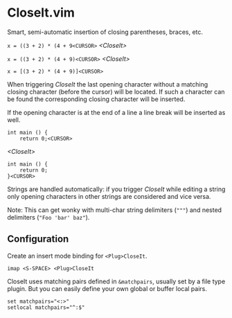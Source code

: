 # CloseIt.vim #
Smart, semi-automatic insertion of closing parentheses, braces, etc.

`x = ((3 + 2) * (4 + 9<CURSOR>` *\<CloseIt\>*

`x = ((3 + 2) * (4 + 9)<CURSOR>` *\<CloseIt\>* 

`x = [(3 + 2) * (4 + 9)]<CURSOR>`

When triggering *CloseIt* the last opening character without a matching closing character (before the cursor) will be located. If such a character can be found the corresponding closing character will be inserted.

If the opening character is at the end of a line a line break will be inserted as well.
```
int main () {
	return 0;<CURSOR>
```
*\<CloseIt\>*
```
int main () {
	return 0;
}<CURSOR>
```

Strings are handled automatically: if you trigger *CloseIt* while editing a string only opening characters in other strings are considered and vice versa.

Note: This can get wonky with multi-char string delimiters (`"""`) and nested delimiters (`"Foo 'bar' baz"`).

## Configuration ##
Create an insert mode binding for `<Plug>CloseIt`.
```
imap <S-SPACE> <Plug>CloseIt
```

CloseIt uses matching pairs defined in `&matchpairs`, usually set by a file type plugin. But you can easily define your own global or buffer local pairs.
```
set matchpairs="<:>"
setlocal matchpairs="^:$"
```

